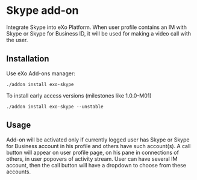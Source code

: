 Skype add-on
================

Integrate Skype into eXo Platform. 
When user profile contains an IM with Skype or Skype for Business ID, it will be used for making a video call with the user.

## Installation

Use eXo Add-ons manager:

    ./addon install exo-skype
    
To install early access versions (milestones like 1.0.0-M01)
    
    ./addon install exo-skype --unstable
    
## Usage

Add-on will be activated only if currently logged user has Skype or Skype for Business account in his profile and others have such account(s). A call button will appear on user profile page, on his pane in connections of others, in user popovers of activity stream. User can have several IM account, then the call button will have a dropdown to choose from these accounts.


